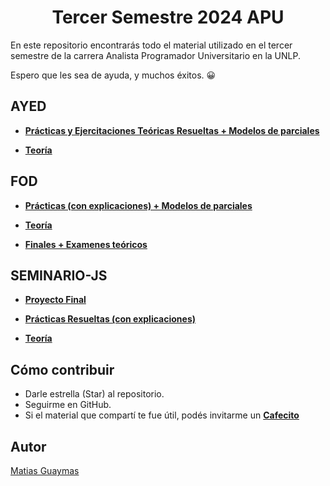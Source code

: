 <h1 align="center"> Tercer Semestre 2024 APU </h1>

En este repositorio encontrarás todo el material utilizado en el tercer semestre de la carrera Analista Programador Universitario en la UNLP.

Espero que les sea de ayuda, y muchos éxitos. 😀

## AYED

* [**Prácticas y Ejercitaciones Teóricas Resueltas + Modelos de parciales**](https://github.com/MatiasGuaymas/AYED)

* [**Teoría**](https://github.com/MatiasGuaymas/3er-Semestre/tree/main/AYED/Teoria)

## FOD

* [**Prácticas (con explicaciones) + Modelos de parciales**](https://github.com/MatiasGuaymas/FOD)

* [**Teoría**](https://github.com/MatiasGuaymas/3er-Semestre/tree/main/FOD/Teoria)

* [**Finales + Examenes teóricos**](https://github.com/MatiasGuaymas/3er-Semestre/tree/main/FOD/Parciales/Teoria)

## SEMINARIO-JS

* [**Proyecto Final**](https://github.com/MatiasGuaymas/Seminario-JS)

* [**Prácticas Resueltas (con explicaciones)**](https://github.com/MatiasGuaymas/3er-Semestre/tree/main/SEMINARIO/Practica/Resoluciones)

* [**Teoría**](https://github.com/MatiasGuaymas/3er-Semestre/tree/main/SEMINARIO/Teoria)

## Cómo contribuir
* Darle estrella (Star) al repositorio.
* Seguirme en GitHub.
* Si el material que compartí te fue útil, podés invitarme un **[Cafecito](https://cafecito.app/matiasguaymas)**

## Autor

[Matias Guaymas](https://www.linkedin.com/in/matiasguaymas/)
